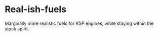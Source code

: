 # Real-ish-fuels
Marginally more realistic fuels for KSP engines, while staying within the stock spirit.
